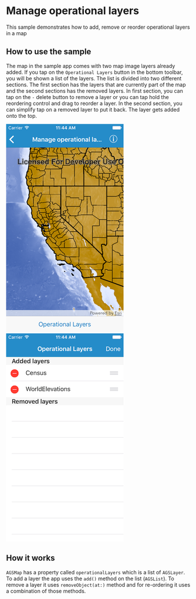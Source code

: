 # Manage operational layers

This sample demonstrates how to add, remove or reorder operational
layers in a map

## How to use the sample

The map in the sample app comes with two map image layers already added.
If you tap on the `Operational Layers` button in the bottom toolbar, you
will be shown a list of the layers. The list is divided into two
different sections. The first section has the layers that are currently
part of the map and the second sections has the removed layers. In first
section, you can tap on the `-` delete button to remove a layer or you
can tap hold the reordering control and drag to reorder a layer. In the
second section, you can simplify tap on a removed layer to put it back.
The layer gets added onto the top.

![](image1.png) ![](image2.png)

## How it works

`AGSMap` has a property called `operationalLayers` which is a list of
`AGSLayer`. To add a layer the app uses the `add()` method on the list
(`AGSList`). To remove a layer it uses `removeObject(at:)` method and
for re-ordering it uses a combination of those methods.
